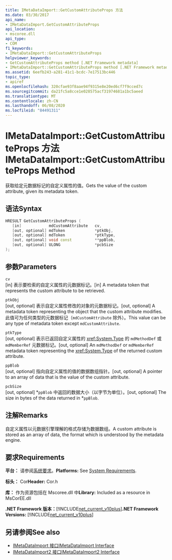 ```yaml
---
title: IMetaDataImport::GetCustomAttributeProps 方法
ms.date: 03/30/2017
api_name:
- IMetaDataImport.GetCustomAttributeProps
api_location:
- mscoree.dll
api_type:
- COM
f1_keywords:
- IMetaDataImport::GetCustomAttributeProps
helpviewer_keywords:
- GetCustomAttributeProps method [.NET Framework metadata]
- IMetaDataImport::GetCustomAttributeProps method [.NET Framework metadata]
ms.assetid: 6eefb243-a281-41c1-bcdc-7e17513bc446
topic_type:
- apiref
ms.openlocfilehash: 320cfae93f8aae94f9315e8e20ed6cf7f9cced7c
ms.sourcegitcommit: da21fc5a8cce1e028575acf31974681a1bc5aeed
ms.translationtype: MT
ms.contentlocale: zh-CN
ms.lasthandoff: 06/08/2020
ms.locfileid: "84491311"
---
```

# <a name="imetadataimportgetcustomattributeprops-method"></a><span data-ttu-id="9172b-102">IMetaDataImport::GetCustomAttributeProps 方法</span><span class="sxs-lookup"><span data-stu-id="9172b-102">IMetaDataImport::GetCustomAttributeProps Method</span></span>
<span data-ttu-id="9172b-103">获取给定元数据标记的自定义属性的值。</span><span class="sxs-lookup"><span data-stu-id="9172b-103">Gets the value of the custom attribute, given its metadata token.</span></span>  
  
## <a name="syntax"></a><span data-ttu-id="9172b-104">语法</span><span class="sxs-lookup"><span data-stu-id="9172b-104">Syntax</span></span>  
  
```cpp  
HRESULT GetCustomAttributeProps (  
   [in]            mdCustomAttribute   cv,  
   [out, optional] mdToken             *ptkObj,  
   [out, optional] mdToken             *ptkType,  
   [out, optional] void const          **ppBlob,  
   [out, optional] ULONG               *pcbSize  
);  
```  
  
## <a name="parameters"></a><span data-ttu-id="9172b-105">参数</span><span class="sxs-lookup"><span data-stu-id="9172b-105">Parameters</span></span>  
 `cv`  
 <span data-ttu-id="9172b-106">[in] 表示要检索的自定义属性的元数据标记。</span><span class="sxs-lookup"><span data-stu-id="9172b-106">[in] A metadata token that represents the custom attribute to be retrieved.</span></span>  
  
 `ptkObj`  
 <span data-ttu-id="9172b-107">[out, optional] 表示自定义属性修改的对象的元数据标记。</span><span class="sxs-lookup"><span data-stu-id="9172b-107">[out, optional] A metadata token representing the object that the custom attribute modifies.</span></span> <span data-ttu-id="9172b-108">此值可为任何类型的元数据标记（`mdCustomAttribute` 除外）。</span><span class="sxs-lookup"><span data-stu-id="9172b-108">This value can be any type of metadata token except `mdCustomAttribute`.</span></span>  
  
 `ptkType`  
 <span data-ttu-id="9172b-109">[out, optional] 表示已返回自定义属性的 <xref:System.Type> 的 `mdMethodDef` 或 `mdMemberRef` 元数据标记。</span><span class="sxs-lookup"><span data-stu-id="9172b-109">[out, optional] An `mdMethodDef` or `mdMemberRef` metadata token representing the <xref:System.Type> of the returned custom attribute.</span></span>  
  
 `ppBlob`  
 <span data-ttu-id="9172b-110">[out, optional] 指向自定义属性的值的数据数组指针。</span><span class="sxs-lookup"><span data-stu-id="9172b-110">[out, optional] A pointer to an array of data that is the value of the custom attribute.</span></span>  
  
 `pcbSize`  
 <span data-ttu-id="9172b-111">[out, optional] \*`ppBlob` 中返回的数据大小（以字节为单位）。</span><span class="sxs-lookup"><span data-stu-id="9172b-111">[out, optional] The size in bytes of the data returned in \*`ppBlob`.</span></span>  
  
## <a name="remarks"></a><span data-ttu-id="9172b-112">注解</span><span class="sxs-lookup"><span data-stu-id="9172b-112">Remarks</span></span>  
 <span data-ttu-id="9172b-113">自定义属性以元数据引擎理解的格式存储为数据数组。</span><span class="sxs-lookup"><span data-stu-id="9172b-113">A custom attribute is stored as an array of data, the format which is understood by the metadata engine.</span></span>  
  
## <a name="requirements"></a><span data-ttu-id="9172b-114">要求</span><span class="sxs-lookup"><span data-stu-id="9172b-114">Requirements</span></span>  
 <span data-ttu-id="9172b-115">**平台：** 请参阅[系统要求](../../get-started/system-requirements.md)。</span><span class="sxs-lookup"><span data-stu-id="9172b-115">**Platforms:** See [System Requirements](../../get-started/system-requirements.md).</span></span>  
  
 <span data-ttu-id="9172b-116">**标头：** Cor</span><span class="sxs-lookup"><span data-stu-id="9172b-116">**Header:** Cor.h</span></span>  
  
 <span data-ttu-id="9172b-117">**库：** 作为资源包括在 Mscoree.dll 中</span><span class="sxs-lookup"><span data-stu-id="9172b-117">**Library:** Included as a resource in MsCorEE.dll</span></span>  
  
 <span data-ttu-id="9172b-118">**.NET Framework 版本：**[!INCLUDE[net_current_v10plus](../../../../includes/net-current-v10plus-md.md)]</span><span class="sxs-lookup"><span data-stu-id="9172b-118">**.NET Framework Versions:** [!INCLUDE[net_current_v10plus](../../../../includes/net-current-v10plus-md.md)]</span></span>  
  
## <a name="see-also"></a><span data-ttu-id="9172b-119">另请参阅</span><span class="sxs-lookup"><span data-stu-id="9172b-119">See also</span></span>

- [<span data-ttu-id="9172b-120">IMetaDataImport 接口</span><span class="sxs-lookup"><span data-stu-id="9172b-120">IMetaDataImport Interface</span></span>](imetadataimport-interface.md)
- [<span data-ttu-id="9172b-121">IMetaDataImport2 接口</span><span class="sxs-lookup"><span data-stu-id="9172b-121">IMetaDataImport2 Interface</span></span>](imetadataimport2-interface.md)
